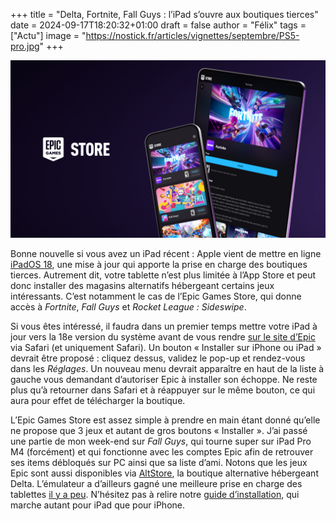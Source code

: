 +++
title = "Delta, Fortnite, Fall Guys : l’iPad s’ouvre aux boutiques tierces"
date = 2024-09-17T18:20:32+01:00
draft = false
author = "Félix"
tags = ["Actu"]
image = "https://nostick.fr/articles/vignettes/septembre/PS5-pro.jpg"
+++

![L’Epic Games Store](epic.jpeg "") 

Bonne nouvelle si vous avez un iPad récent : Apple vient de mettre en ligne [iPadOS 18](https://www.apple.com/fr/ipados/ipados-18/), une mise à jour qui apporte la prise en charge des boutiques tierces. Autrement dit, votre tablette n’est plus limitée à l’App Store et peut donc installer des magasins alternatifs hébergeant certains jeux intéressants. C’est notamment le cas de l’Epic Games Store, qui donne accès à *Fortnite*, *Fall Guys* et *Rocket League : Sideswipe*.

Si vous êtes intéressé, il faudra dans un premier temps mettre votre iPad à jour vers la 18e version du système avant de vous rendre [sur le site d’Epic](https://store.epicgames.com/fr/mobile) via Safari (et uniquement Safari). Un bouton « Installer sur iPhone ou iPad » devrait être proposé : cliquez dessus, validez le pop-up et rendez-vous dans les *Réglages*. Un nouveau menu devrait apparaître en haut de la liste à gauche vous demandant d’autoriser Epic à installer son échoppe. Ne reste plus qu’à retourner dans Safari et à réappuyer sur le même bouton, ce qui aura pour effet de télécharger la boutique.

L’Epic Games Store est assez simple à prendre en main étant donné qu’elle ne propose que 3 jeux et autant de gros boutons « Installer ». J’ai passé une partie de mon week-end sur *Fall Guys*, qui tourne super sur iPad Pro M4 (forcément) et qui fonctionne avec les comptes Epic afin de retrouver ses items débloqués sur PC ainsi que sa liste d’ami. Notons que les jeux Epic sont aussi disponibles via [AltStore](https://altstore.io), la boutique alternative hébergeant Delta. L’émulateur a d’ailleurs gagné une meilleure prise en charge des tablettes [il y a peu](https://nostick.fr/articles/2024/juillet/1007-emulateur-delta-compatible-ipad/). N’hésitez pas à relire notre [guide d’installation](https://www.igen.fr/app-store/2024/09/fortnite-fall-guys-lepic-games-store-est-desormais-optimise-pour-ipados-145893), qui marche autant pour iPad que pour iPhone.